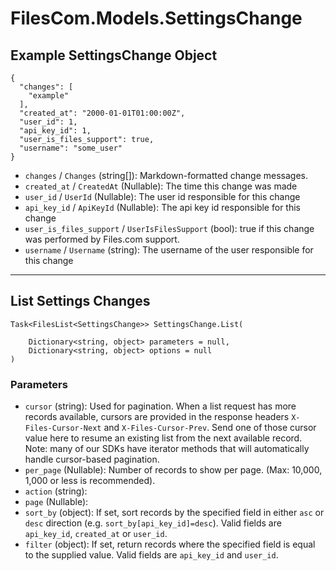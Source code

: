# FilesCom.Models.SettingsChange

## Example SettingsChange Object

```
{
  "changes": [
    "example"
  ],
  "created_at": "2000-01-01T01:00:00Z",
  "user_id": 1,
  "api_key_id": 1,
  "user_is_files_support": true,
  "username": "some_user"
}
```

* `changes` / `Changes`  (string[]): Markdown-formatted change messages.
* `created_at` / `CreatedAt`  (Nullable<DateTime>): The time this change was made
* `user_id` / `UserId`  (Nullable<Int64>): The user id responsible for this change
* `api_key_id` / `ApiKeyId`  (Nullable<Int64>): The api key id responsible for this change
* `user_is_files_support` / `UserIsFilesSupport`  (bool): true if this change was performed by Files.com support.
* `username` / `Username`  (string): The username of the user responsible for this change


---

## List Settings Changes

```
Task<FilesList<SettingsChange>> SettingsChange.List(
    
    Dictionary<string, object> parameters = null,
    Dictionary<string, object> options = null
)
```

### Parameters

* `cursor` (string): Used for pagination.  When a list request has more records available, cursors are provided in the response headers `X-Files-Cursor-Next` and `X-Files-Cursor-Prev`.  Send one of those cursor value here to resume an existing list from the next available record.  Note: many of our SDKs have iterator methods that will automatically handle cursor-based pagination.
* `per_page` (Nullable<Int64>): Number of records to show per page.  (Max: 10,000, 1,000 or less is recommended).
* `action` (string): 
* `page` (Nullable<Int64>): 
* `sort_by` (object): If set, sort records by the specified field in either `asc` or `desc` direction (e.g. `sort_by[api_key_id]=desc`). Valid fields are `api_key_id`, `created_at` or `user_id`.
* `filter` (object): If set, return records where the specified field is equal to the supplied value. Valid fields are `api_key_id` and `user_id`.
